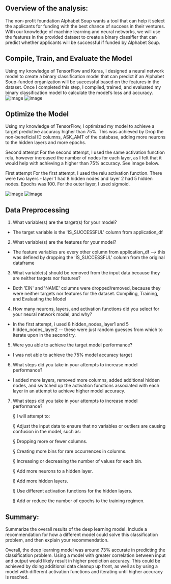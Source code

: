 ## Overview of the analysis:

The non-profit foundation Alphabet Soup wants a tool that can help it select the applicants for funding with the best chance of success in their ventures. With our knowledge of machine learning and neural networks, we will use the features in the provided dataset to create a binary classifier that can predict whether applicants will be successful if funded by Alphabet Soup.

## Compile, Train, and Evaluate the Model
Using my knowledge of TensorFlow and Keras, I designed a neural network model to create a binary classification model that can predict if an Alphabet Soup-funded organization will be successful based on the features in the dataset. Once I completed this step, I compiled, trained, and evaluated my binary classification model to calculate the model’s loss and accuracy.
![image](https://github.com/kaurn6538/deep-learning-challenge/assets/98873779/99a7e8fd-4c62-4a11-83e1-11ee111256fb)
![image](https://github.com/kaurn6538/deep-learning-challenge/assets/98873779/bd3472ec-08a8-49b0-925e-d76ac5de90ff)

## Optimize the Model
Using my knowledge of TensorFlow, I optimized my model to achieve a target predictive accuracy higher than 75%. This was achieved by Drop the non-beneficial ID columns, ASK_AMT of the database, adding more neurons to the hidden layers and more epochs.

Second attempt
For the second attempt, I used the same activation function relu, however increased the  number of nodes for each layer, as I felt that it would help with achieving a higher than 75% accuracy. See image below.


First attempt
For the first attempt, I used the relu activation function. There were two layers - layer 1 had 8 hidden nodes and layer 2 had 5 hidden nodes. Epochs was 100. For the outer layer, I used sigmoid.

![image](https://github.com/kaurn6538/deep-learning-challenge/assets/98873779/9190d071-76c5-463d-8f36-5905fb11d349)
![image](https://github.com/kaurn6538/deep-learning-challenge/assets/98873779/2ff9bc98-a355-487f-86f3-d4d7403f4829)


## Data Preprocessing

1. What variable(s) are the target(s) for your model?
*    The target variable is the 'IS_SUCCESSFUL' column from application_df
2. What variable(s) are the features for your model?
*    The feature variables are every other column from application_df --> this was defined by dropping the 'IS_SUCCESSFUL' column from the original dataframe
3. What variable(s) should be removed from the input data because they are neither targets nor features?
*    Both 'EIN' and 'NAME' columns were dropped/removed, because they were neither targets nor features for the dataset.
Compiling, Training, and Evaluating the Model
4. How many neurons, layers, and activation functions did you select for your neural network model, and why?
*    In the first attempt, i used 8 hidden_nodes_layer1 and 5 hidden_nodes_layer2 -- these were just random guesses from which to iterate upon in the second try.
5. Were you able to achieve the target model performance?
*    I was not able to achieve the 75% model accuracy target
6. What steps did you take in your attempts to increase model performance?
*    I added more layers, removed more columns, added additional hidden nodes, and switched up the activation functions associated with each layer in an attempt to achieve higher model accuracy.
7. What steps did you take in your attempts to increase model performance?

     § I will attempt to:

     § Adjust the input data to ensure that no variables or outliers are causing confusion in the model, such as:

     § Dropping more or fewer columns.

     § Creating more bins for rare occurrences in columns.

     § Increasing or decreasing the number of values for each bin.

     § Add more neurons to a hidden layer.

     § Add more hidden layers.

    § Use different activation functions for the hidden layers.

    § Add or reduce the number of epochs to the training regimen.

## Summary: 

Summarize the overall results of the deep learning model. Include a recommendation for how a different model could solve this classification problem, and then explain your recommendation.

Overall, the deep learning model was around 73% accurate in predicting the classification problem. Using a model with greater correlation between input and output would likely result in higher prediction accuracy. This could be achieved by doing additional data cleanup up front, as well as by using a model with different activation functions and iterating until higher accuracy is reached.
